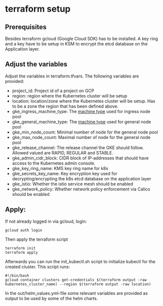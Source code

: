 # terraform setup

## Prerequisites
Besides terraform gcloud (Google Cloud SDK) has to be installed.
A key ring and a key have to be setup in KSM to encrypt the etcd database on the Application layer.

## Adjust the variables
Adjust the variables in terraform.tfvars. The following variables are provided:
* project_id: Project id of a project on GCP
* region: region where the Kubernetes cluster will be setup
* location: location/zone where the Kubernetes cluster will be setup. Has to be a zone the region that has been defined above.
* gke_ingress_machine_type: The [machine type](https://cloud.google.com/compute/docs/machine-types#predefined_machine_types) used for ingress node pool
* gke_general_machine_type: The [machine type](https://cloud.google.com/compute/docs/machine-types#predefined_machine_types) used for general node pool
* gke_min_node_count: Minimal number of node for the general node pool
* gke_max_node_count: Maximal number of node for the general node pool
* gke_release_channel: The release channel the GKE should follow. Allowed valued are RAPID, REGULAR and STABLE.
* gke_admin_cidr_block: CIDR block of IP-addresses that should have access to the Kubernetes admin console.
* gke_key_ring_name: KMS key ring name for k8s
* gke_secrets_key_name: Key encryption key used for decrypting/encrypting the k8s etcd database on the application layer
* gke_istio: Whether the istio service mesh should be enabled
* gke_network_policy: Whether network policy enforcement via Calico should be enabled

## Apply:
If not already logged in via gcloud, login:
```
gcloud auth login
```
Then apply the terraform script
```
terraform init
terraform apply
```
Afterwards you can run the init_kubectl.sh script to initialize kubectl for the created cluster. This script runs:
```
#!/bin/bash
gcloud container clusters get-credentials $(terraform output -raw kubernetes_cluster_name) --region $(terraform output -raw location)
```
In the out/helm_values.yml-file some relevant variables are provided as output to be used by some of the helm charts.
